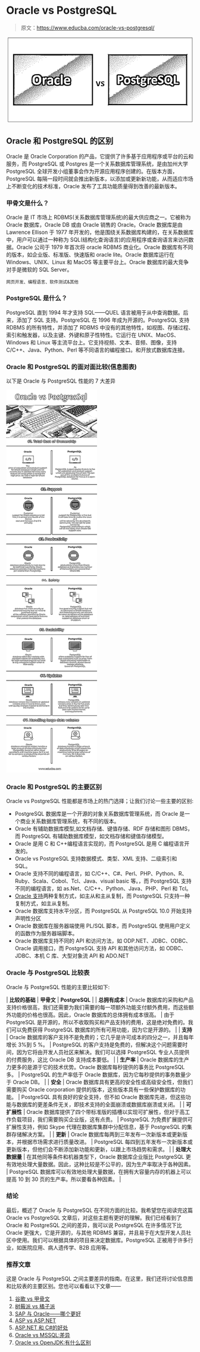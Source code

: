 # Oracle vs PostgreSQL

> 原文：<https://www.educba.com/oracle-vs-postgresql/>

![Oracle vs PostgreSQL](img/901cdc4c45f8f686d08ce425b6571976.png)



## Oracle 和 PostgreSQL 的区别

Oracle 是 Oracle Corporation 的产品，它提供了许多基于应用程序或平台的云和服务，而 PostgreSQL 或 Postgres 是一个关系数据库管理系统，是由加州大学 PostgreSQL 全球开发小组董事会作为开源应用程序创建的。在版本方面，PostgreSQL 每隔一段时间就会推出新版本，以添加或更新新功能，从而适应市场上不断变化的技术标准，Oracle 发布了工具功能质量得到改善的最新版本。

### 甲骨文是什么？

Oracle 是 IT 市场上 RDBMS(关系数据库管理系统)的最大供应商之一。它被称为 Oracle 数据库，Oracle DB 或由 Oracle 销售的 Oracle。Oracle 数据库是由 Lawrence Ellison 于 1977 年开发的，他是围绕关系数据库构建的，在关系数据库中，用户可以通过一种称为 SQL(结构化查询语言)的应用程序或查询语言来访问数据。Oracle 公司于 1979 年首次将 oracle RDBMS 商业化。Oracle 数据库有不同的版本，如企业版、标准版、快速版和 oracle lite。Oracle 数据库运行在 Windows、UNIX、Linux 和 MacOS 等主要平台上。Oracle 数据库的最大竞争对手是微软的 SQL Server。

<small>网页开发、编程语言、软件测试&其他</small>

### PostgreSQL 是什么？

PostgreSQL 直到 1994 年才支持 SQL——QUEL 语言被用于从中查询数据。后来，添加了 SQL 支持。PostgreSQL 在 1996 年成为开源的。PostgreSQL 支持 RDBMS 的所有特性，并添加了 RDBMS 中没有的其他特性，如视图、存储过程、索引和触发器，以及主键、外键和原子性特性。它运行在 UNIX、MacOS、Windows 和 Linux 等主流平台上。它支持视频、文本、音频、图像，支持 C/C++、Java、Python、Perl 等不同语言的编程接口。和开放式数据库连接。

### Oracle 和 PostgreSQL 的面对面比较(信息图表)

以下是 Oracle 与 PostgreSQL 性能的 7 大差异

![Oracle vs PostgresSql Infographics](img/52be5d642972854076b25d6285f7b5d3.png)



### Oracle 和 PostgreSQL 的主要区别

Oracle vs PostgreSQL 性能都是市场上的热门选择；让我们讨论一些主要的区别:

*   PostgreSQL 数据库是一个开源的对象关系数据库管理系统，而 Oracle 是一个商业关系数据库管理系统，有不同的版本。
*   Oracle 有辅助数据库模型,如文档存储、键值存储、RDF 存储和图形 DBMS，而 PostgreSQL 有辅助数据库模型，如文档存储和键值存储模型。
*   Oracle 是用 C 和 C++编程语言实现的，而 PostgreSQL 是用 C 编程语言开发的。
*   Oracle vs PostgreSQL 支持数据模式、类型、XML 支持、二级索引和 SQL。
*   Oracle 支持不同的编程语言，如 C/C++、C#、Perl、PHP、Python、R、Ruby、Scala、Cobol、Tcl、Java、visual basic 等。，而 PostgreSQL 支持不同的编程语言，如 as.Net、C/C++、Python、Java、PHP、Perl 和 Tcl。
*   [Oracle 支持](https://www.educba.com/what-is-oracle/)两种复制方式，如主从和主从复制，而 PostgreSQL 只支持一种复制方式，如主从复制。
*   Oracle 数据库支持水平分区，而 PostgreSQL 从 PostgreSQL 10.0 开始支持声明性分区
*   Oracle 数据库在服务器端使用 PL/SQL 脚本，而 PostgreSQL 使用用户定义的函数作为服务器端脚本。
*   Oracle 数据库支持不同的 API 和访问方法，如 ODP.NET、JDBC、ODBC、Oracle 调用接口，而 PostgreSQL 支持 API 和其他访问方法，如 ODBC、JDBC、本机 C 库、大型对象流 API 和 ADO.NET

### Oracle 与 PostgreSQL 比较表

Oracle 与 PostgreSQL 性能的主要比较如下:

| **比较的基础** | **甲骨文** | **PostgreSQL** |
| **总拥有成本** | Oracle 数据库的采购和产品支持价格很高，我们还需要为我们需要的每一项额外功能支付额外费用，而这些额外功能的价格也很高。因此，Oracle 数据库的总体拥有成本很高。 | 由于 PostgreSQL 是开源的，所以不收取购买和产品支持的费用，这是绝对免费的。我们可以免费获得 PostgreSQL 数据库的所有可用功能，因为它是开源的。 |
| **支持** | Oracle 数据库的客户支持不是免费的；它几乎是许可成本的四分之一，并且每年增长 3%到 5 %。 | PostgreSQL 的客户支持是免费的，但解决这个问题需要时间，因为它将由开发人员社区来解决。我们可以选择 PostgreSQL 专业人员提供的付费服务，这比 Oracle DB 支持成本要低。 |
| **生产率** | Oracle 数据库的生产力更多的是源于它的技术优势。Oracle 数据库每秒提供的事务比 PostgreSQL 多。 | PostgreSQL 的生产率低于 Oracle 数据库，因为它每秒提供的事务数量少于 Oracle DB。 |
| **安全** | Oracle 数据库具有更高的安全性或高级安全性，但我们需要购买 Oracle corporation 提供的版本，这些版本具有一些保护数据库的功能。 | PostgreSQL 具有良好的安全支持，但不如 Oracle 数据库先进，但这些功能与数据库的更差条件无关，即技术支持的全面崩溃或数据库崩溃或关闭。 |
| **可扩展性** | Oracle 数据库提供了四个带标准版的插槽以实现可扩展性，但对于高工作负载项目，我们需要购买企业版，这有点贵。 | PostgreSQL 为免费扩展提供可扩展性支持，例如 Skype 代理在数据库集群中分配信息，基于 PostgreSQL 的集群存储解决方案。 |
| **更新** | Oracle 数据库每两到三年发布一次新版本或更新版本，并根据市场需求进行质量改进。 | PostgreSQL 每四到五年发布一次新版本或更新版本，但他们会不断添加新功能和更新，以跟上市场趋势和需求。 |
| **处理大数据量** | 在其他同等条件和机器类型下，Oracle 数据库企业版比 PostgreSQL 更有效地处理大量数据。因此，这种比较是不公平的，因为生产率取决于各种因素。 | PostgreSQL 数据库可以有效地处理大量数据，在拥有大容量内存的机器上可以提高 10 到 30 页的生产率。所以要看各种因素。 |

### 结论

最后，概述了 Oracle 与 PostgreSQL 在不同方面的比较。我希望您在阅读完这篇 Oracle vs PostgreSQL 文章后，对这些主题有更好的理解。我们已经看到了 Oracle 和 PostgreSQL 之间的差异，我可以说 PostgreSQL 在许多情况下比 Oracle 更强大，它是开源的，与其他 RDBMS 兼容，并且易于在大型开发人员社区中使用。我们可以根据具体的项目来决定数据库。PostgreSQL 正被用于许多行业，如医院应用、病人遗传学、B2B 应用等。

### 推荐文章

这是 Oracle 与 PostgreSQL 之间主要差异的指南。在这里，我们还将讨论信息图和比较表的主要区别。您也可以看看以下文章——

1.  [谷歌 vs 甲骨文](https://www.educba.com/oracle-vs-google/)
2.  [树莓派 vs 橘子派](https://www.educba.com/raspberry-pi-vs-orange-pi/)
3.  [SAP 与 Oracle——哪个更好](https://www.educba.com/sap-vs-oracle/)
4.  [ASP vs ASP.NET](https://www.educba.com/asp-vs-asp-dot-net/)
5.  [ASP.NET 和 C#的好处](https://www.educba.com/asp-net-vs-c-sharp/)
6.  [Oracle vs MSSQL:差异](https://www.educba.com/oracle-vs-mssql/)
7.  [Oracle vs OpenJDK:有什么区别](https://www.educba.com/oracle-vs-openjdk/)





